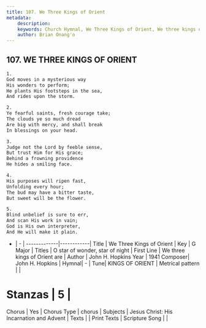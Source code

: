 ```yaml
---
title: 107. We Three Kings of Orient
metadata:
    description: 
    keywords: Church Hymnal, We Three Kings of Orient, We three kings of Orient are, O star of wonder, star of night
    author: Brian Onang'o
---
```



## 107. WE THREE KINGS OF ORIENT

```txt
1.
God moves in a mysterious way
His wonders to perform;
He plants His footsteps in the sea,
And rides upon the storm.

2.
Ye fearful saints, fresh courage take;
The clouds ye so much dread
Are big with mercy, and shall break
In blessings on your head.

3.
Judge not the Lord by feeble sense,
But trust Him for His grace;
Behind a frowning providence
He hides a smiling face.

4.
His purposes will ripen fast,
Unfolding every hour;
The bud may have a bitter taste,
But sweet will be the flower.

5.
Blind unbelief is sure to err,
And scan His work in vain;
God is His own interpreter,
And He will make it plain.
```

- |   -  |
-------------|------------|
Title | We Three Kings of Orient |
Key | G Major |
Titles | O star of wonder, star of night |
First Line | We three kings of Orient are |
Author | John H. Hopkins
Year | 1941
Composer| John H. Hopkins |
Hymnal|  - |
Tune| KINGS OF ORIENT |
Metrical pattern | |
# Stanzas | 5 |
Chorus | Yes |
Chorus Type | chorus |
Subjects | Jesus Christ: His Incarnation and Advent |
Texts |  |
Print Texts | 
Scripture Song |  |
  
